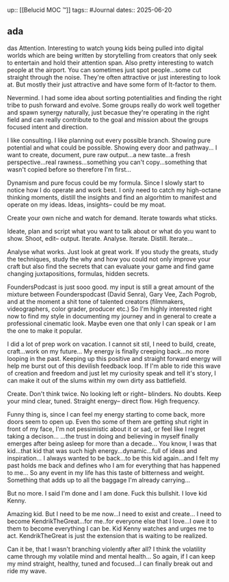 up:: [[Belucid MOC ™]]
tags:: #Journal 
dates:: 2025-06-20

## ada
das
Attention.
Interesting to watch young kids being pulled into digital worlds which are being written by storytelling from creators that only seek to entertain and hold their attention span.
Also pretty interesting to watch people at the airport. 
You can sometimes just spot people...some cut straight through the noise.
They're often attractive or just interesting to look at.
But mostly their just attractive and have some form of It-factor to them.

Nevermind.
I had some idea about sorting potentialities and finding the right tribe to push forward and evolve.
Some groups really do work well together and spawn synergy naturally, just becasue they're operating in the right field and can really contribute to the goal and mission about the groups focused intent and direction.

I like consulting. I like planning out every possible branch. Showing pure potential and what could be possible.
Showing every door and pathway... 
I want to create, document, pure raw output...a new taste...a fresh perspective...real rawness...something you can't copy...something that wasn't copied before so therefore I'm first...

Dynamism and pure focus could be my formula.
Since I slowly start to notice how I do operate and work best.
I only need to catch my high-octane thinking moments, distill the insights and find an algorhtim to manifest and operate on my ideas.
Ideas, insights– could be my moat. 

Create your own niche and watch for demand.
Iterate towards what sticks.

Ideate, plan and script what you want to talk about or what do you want to show.
Shoot, edit– output.
Iterate. Analyse. Iterate. Distill. Iterate...

Analyse what works.
Just look at great work.
If you study the greats, study the techniques, study the why and how you could not only improve your craft but also find the secrets that can evaluate your game and find game changing juxtapositions, formulas, hidden secrets.

FoundersPodcast is just sooo good.
my input is still a great amount of the mixture between Founderspodcast (David Senra), Gary Vee, Zach Pogrob, and at the moment a shit tone of talented creators (filmmakers, videographers, color grader, producer etc.)
So I'm highly interested right now to find my style in documenting my journey and in general to create a professional cinematic look.
Maybe even one that only I can speak or I am the one to make it popular.

I did a lot of prep work on vacation.
I cannot sit stil, I need to build, create, craft...work on my future...
My energy is finally creeping back...no more looping in the past.
Keeping up this positive and straight forward energy will help me burst out of this devilish feedback loop.
If I'm able to ride this wave of creation and freedom and just let my curiosity speak and tell it's story, I can make it out of the slums within my own dirty ass battlefield.

Create.
Don't think twice.
No looking left or right– blinders.
No doubts. 
Keep your mind clear, tuned.
Straight energy– direct flow. 
High frequency.

Funny thing is, since I can feel my energy starting to come back, more doors seem to open up.
Even tho some of them are getting shut right in front of my face, I'm not pessimistic about it or sad, or feel like I regret taking a decison...
...the trust in doing and believing in myself finally emerges after being asleep for more than a decade...
You know, I was that kid...that kid that was such high energy...dynamic...full of ideas and inspiration...
I always wanted to be back...to be this kid again...and I felt my past holds me back and defines who I am for everything that has happened to me...
So any event in my life has this taste of bitterness and weight.
Something that adds up to all the baggage I'm already carrying...

But no more. 
I said I'm done and I am done.
Fuck this bullshit.
I love kid Kenny.

Amazing kid.
But I need to be me now...I need to exist and create...
I need to become KendrikTheGreat...for me..for everyone else that I love...I owe it to them to become everything I can be.
Kid Kenny watches and urges me to act.
KendrikTheGreat is just the extension that is waiting to be realized.

Can it be, that I wasn't branching violently after all? I think the volatility came through my volatile mind and mental health...
So again, if I can keep my mind straight, healthy, tuned and focused...I can finally break out and ride my wave.


